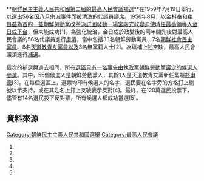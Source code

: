 **[朝鮮民主主義人民共和國第二屆的](https://zh.wikipedia.org/wiki/朝鮮民主主義人民共和國 "wikilink")[最高人民會議補選](https://zh.wikipedia.org/wiki/最高人民會議 "wikilink")**在1959年7月19日舉行，以選出56名因[八月宗派事件而被清洗的代議員議席](../Page/八月宗派事件.md "wikilink")。1956年8月，以[金枓奉和](../Page/金枓奉.md "wikilink")[崔昌益為首的一些](https://zh.wikipedia.org/wiki/崔昌益 "wikilink")[朝鮮勞動黨改革派試圖發動一場宮殿式政變迫使時任最高領導人](https://zh.wikipedia.org/wiki/朝鮮勞動黨 "wikilink")[金日成下台](../Page/金日成.md "wikilink")，但未能成功\[1\]。為強化統治，金日成於政變後的兩年間先後對最高人民會議的56名代議員進行[肅清](../Page/肅清.md "wikilink")，當中包括33名朝鮮勞動黨員、7名[朝鮮社會民主黨員](https://zh.wikipedia.org/wiki/朝鮮社會民主黨 "wikilink")、8名[天道教青友黨員以及](https://zh.wikipedia.org/wiki/天道教青友黨 "wikilink")3名無黨籍人士\[2\]。為填補上述空缺，最高人民會議須進行[補選](../Page/補選.md "wikilink")。

這次的補選與過去相同，所有[選區只有一名事先由執政黨朝鮮勞動黨議定的候選人參選](https://zh.wikipedia.org/wiki/選區 "wikilink")。其中，55個候選人是朝鮮勞動黨人，其餘1人是天道教青友黨新任黨魁[朴申德](https://zh.wikipedia.org/wiki/朴申德 "wikilink")\[3\]。在每個選區上，選票均印有候選人的名字，選民要在名字旁的方格打上剔號以示支持，或在其姓名上打上叉號表示反對\[4\]。最終，在120萬選民投票下，儘管有14名選民投下反對票，所有候選人都成功當選\[5\]。

## 資料來源

[Category:朝鮮民主主義人民共和國選舉](https://zh.wikipedia.org/wiki/Category:朝鮮民主主義人民共和國選舉 "wikilink")
[Category:最高人民會議](https://zh.wikipedia.org/wiki/Category:最高人民會議 "wikilink")

1.

2.

3.
4.
5.